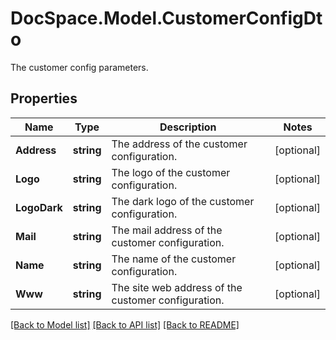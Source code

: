 # DocSpace.Model.CustomerConfigDto
The customer config parameters.

## Properties

Name | Type | Description | Notes
------------ | ------------- | ------------- | -------------
**Address** | **string** | The address of the customer configuration. | [optional] 
**Logo** | **string** | The logo of the customer configuration. | [optional] 
**LogoDark** | **string** | The dark logo of the customer configuration. | [optional] 
**Mail** | **string** | The mail address of the customer configuration. | [optional] 
**Name** | **string** | The name of the customer configuration. | [optional] 
**Www** | **string** | The site web address of the customer configuration. | [optional] 

[[Back to Model list]](../README.md#documentation-for-models) [[Back to API list]](../README.md#documentation-for-api-endpoints) [[Back to README]](../README.md)

